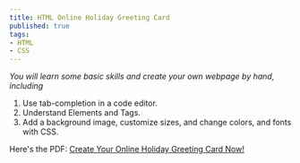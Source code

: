 ```yaml
---
title: HTML Online Holiday Greeting Card 
published: true
tags:
- HTML
- CSS
---
```

*You will learn some basic skills and create your own webpage by hand, including*

1. Use tab-completion in a code editor. 
2. Understand Elements and Tags. 
3. Add a background image, customize sizes, and change colors, and fonts with CSS.

Here's the PDF: <a href="/img/html_card.pdf">Create Your Online Holiday Greeting Card Now!</a>
